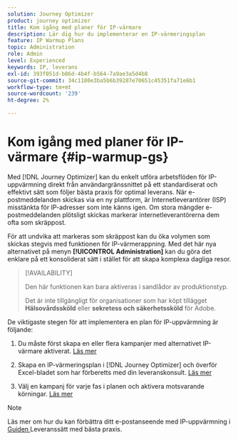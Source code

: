 ```yaml
---
solution: Journey Optimizer
product: journey optimizer
title: Kom igång med planer för IP-värmare
description: Lär dig hur du implementerar en IP-värmeringsplan
feature: IP Warmup Plans
topic: Administration
role: Admin
level: Experienced
keywords: IP, leverans
exl-id: 393f051d-b86d-4b4f-b564-7a9ae3a5d4b8
source-git-commit: 34c1180e3ba5b6b39287e70651c45351fa71e6b1
workflow-type: tm+mt
source-wordcount: '239'
ht-degree: 2%

---
```


# Kom igång med planer för IP-värmare {#ip-warmup-gs}

Med [!DNL Journey Optimizer] kan du enkelt utföra arbetsflöden för IP-uppvärmning direkt från användargränssnittet på ett standardiserat och effektivt sätt som följer bästa praxis för optimal leverans. När e-postmeddelanden skickas via en ny plattform, är Internetleverantörer (ISP) misstänkta för IP-adresser som inte känns igen. Om stora mängder e-postmeddelanden plötsligt skickas markerar internetleverantörerna dem ofta som skräppost.

För att undvika att markeras som skräppost kan du öka volymen som skickas stegvis med funktionen för IP-värmerappning. Med det här nya alternativet på menyn **[!UICONTROL Administration]** kan du göra det enklare på ett konsoliderat sätt i stället för att skapa komplexa dagliga resor.

<!--➡️ [Learn how to create and execute an IP warmup plan in this video](#video)-->

>[!AVAILABILITY]
>
>Den här funktionen kan bara aktiveras i sandlådor av produktionstyp.
>
>Det är inte tillgängligt för organisationer som har köpt tillägget **Hälsovårdssköld** eller **sekretess och säkerhetssköld** för Adobe.



<!--
Benefits

* Standardization on Campaign which will be easy for practitioners too > why?

* No more pain of creating queries, audiences and testing those as system will create the audiences. 

* Ease of excluding domains and changing the plan with help of simple toggles to exclude OR by editing numbers inline or create new phases or reupload plan if drastic change. No more pain of editing audience definitions, journey conditions

* There is an expectation that with this, it will ease around 30% of effort and will be much better experience for consultant/partner/practitioner - right from planning to execution to reporting
-->

De viktigaste stegen för att implementera en plan för IP-uppvärmning är följande:

1. Du måste först skapa en eller flera kampanjer med alternativet IP-värmare aktiverat. [Läs mer](ip-warmup-campaign.md)

1. Skapa en IP-värmeringsplan i [!DNL Journey Optimizer] och överför Excel-bladet som har förberetts med din leveranskonsult. [Läs mer](ip-warmup-plan.md)

1. Välj en kampanj för varje fas i planen och aktivera motsvarande körningar. [Läs mer](ip-warmup-execution.md)

<!--Old UI
## How-to video {#video}

Learn how to create and execute an IP warmup plan.

>[!VIDEO](https://video.tv.adobe.com/v/3425965/?quality=12&learn=on)
-->


>[!NOTE]
>
>Läs mer om hur du kan förbättra ditt e-postanseende med IP-uppvärmning i [Guiden ](https://experienceleague.adobe.com/docs/deliverability-learn/deliverability-best-practice-guide/additional-resources/generic-resources/increase-reputation-with-ip-warming.html) Leveranssätt med bästa praxis.
